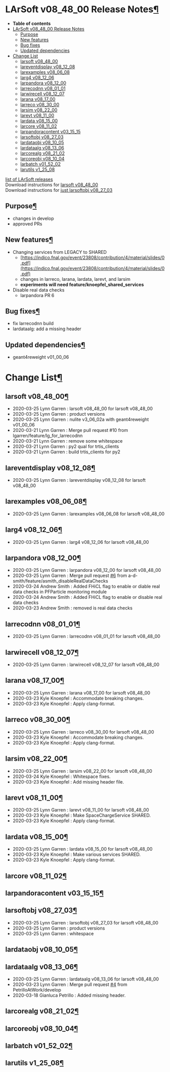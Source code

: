LArSoft v08\_48\_00 Release Notes[¶](#LArSoft-v08_48_00-Release-Notes)
======================================================================

-   **Table of contents**
-   [LArSoft v08\_48\_00 Release Notes](#LArSoft-v08_48_00-Release-Notes)
    -   [Purpose](#Purpose)
    -   [New features](#New-features)
    -   [Bug fixes](#Bug-fixes)
    -   [Updated dependencies](#Updated-dependencies)
-   [Change List](#Change-List)
    -   [larsoft v08\_48\_00](#larsoft-v08_48_00)
    -   [lareventdisplay v08\_12\_08](#lareventdisplay-v08_12_08)
    -   [larexamples v08\_06\_08](#larexamples-v08_06_08)
    -   [larg4 v08\_12\_06](#larg4-v08_12_06)
    -   [larpandora v08\_12\_00](#larpandora-v08_12_00)
    -   [larrecodnn v08\_01\_01](#larrecodnn-v08_01_01)
    -   [larwirecell v08\_12\_07](#larwirecell-v08_12_07)
    -   [larana v08\_17\_00](#larana-v08_17_00)
    -   [larreco v08\_30\_00](#larreco-v08_30_00)
    -   [larsim v08\_22\_00](#larsim-v08_22_00)
    -   [larevt v08\_11\_00](#larevt-v08_11_00)
    -   [lardata v08\_15\_00](#lardata-v08_15_00)
    -   [larcore v08\_11\_02](#larcore-v08_11_02)
    -   [larpandoracontent v03\_15\_15](#larpandoracontent-v03_15_15)
    -   [larsoftobj v08\_27\_03](#larsoftobj-v08_27_03)
    -   [lardataobj v08\_10\_05](#lardataobj-v08_10_05)
    -   [lardataalg v08\_13\_06](#lardataalg-v08_13_06)
    -   [larcorealg v08\_21\_02](#larcorealg-v08_21_02)
    -   [larcoreobj v08\_10\_04](#larcoreobj-v08_10_04)
    -   [larbatch v01\_52\_02](#larbatch-v01_52_02)
    -   [larutils v1\_25\_08](#larutils-v1_25_08)

[list of LArSoft releases](LArSoft_release_list)\
Download instructions for [larsoft v08\_48\_00](http://scisoft.fnal.gov/scisoft/bundles/larsoft/v08_48_00/larsoft-v08_48_00.html)\
Download instructions for [just larsoftobj v08\_27\_03](http://scisoft.fnal.gov/scisoft/bundles/larsoftobj/v08_27_03/larsoftobj-v08_27_03.html)


Purpose[¶](#Purpose)
--------------------

-   changes in develop
-   approved PRs


New features[¶](#New-features)
------------------------------

-   Changing services from LEGACY to SHARED
    -   [https://indico.fnal.gov/event/23808/contribution/4/material/slides/0.pdf](https://indico.fnal.gov/event/23808/contribution/4/material/slides/0.pdf)
    -   changes in larreco, larana, lardata, larevt, and larsim
    -   **experiments will need feature/knoepfel\_shared\_services**
-   Disable real data checks
    -   larpandora PR 6


Bug fixes[¶](#Bug-fixes)
------------------------

-   fix larrecodnn build
-   lardataalg: add a missing header


Updated dependencies[¶](#Updated-dependencies)
----------------------------------------------

-   geant4reweight v01\_00\_06


Change List[¶](#Change-List)
============================


larsoft v08\_48\_00[¶](#larsoft-v08_48_00)
------------------------------------------

-   2020-03-25 Lynn Garren : larsoft v08\_48\_00 for larsoft v08\_48\_00
-   2020-03-25 Lynn Garren : product versions
-   2020-03-25 Lynn Garren : nulite v3\_06\_02a with geant4reweight v01\_00\_06
-   2020-03-21 Lynn Garren : Merge pull request \#10 from lgarren/feature/lg\_for\_larrecodnn
-   2020-03-21 Lynn Garren : remove some whitespace
-   2020-03-21 Lynn Garren : py2 qual for trtis\_clients
-   2020-03-21 Lynn Garren : build trtis\_clients for py2


lareventdisplay v08\_12\_08[¶](#lareventdisplay-v08_12_08)
----------------------------------------------------------

-   2020-03-25 Lynn Garren : lareventdisplay v08\_12\_08 for larsoft v08\_48\_00


larexamples v08\_06\_08[¶](#larexamples-v08_06_08)
--------------------------------------------------

-   2020-03-25 Lynn Garren : larexamples v08\_06\_08 for larsoft v08\_48\_00


larg4 v08\_12\_06[¶](#larg4-v08_12_06)
--------------------------------------

-   2020-03-25 Lynn Garren : larg4 v08\_12\_06 for larsoft v08\_48\_00


larpandora v08\_12\_00[¶](#larpandora-v08_12_00)
------------------------------------------------

-   2020-03-25 Lynn Garren : larpandora v08\_12\_00 for larsoft v08\_48\_00
-   2020-03-25 Lynn Garren : Merge pull request [\#6](/redmine/issues/6 "Feature: Non-KCA Remediation (New)") from a-d-smith/feature/asmith\_disableRealDataChecks
-   2020-03-24 Andrew Smith : Added FHiCL flag to enable or diable real data checks in PFParticle monitoring module
-   2020-03-24 Andrew Smith : Added FHiCL flag to enable or disable real data checks
-   2020-03-23 Andrew Smith : removed is real data checks


larrecodnn v08\_01\_01[¶](#larrecodnn-v08_01_01)
------------------------------------------------

-   2020-03-25 Lynn Garren : larrecodnn v08\_01\_01 for larsoft v08\_48\_00


larwirecell v08\_12\_07[¶](#larwirecell-v08_12_07)
--------------------------------------------------

-   2020-03-25 Lynn Garren : larwirecell v08\_12\_07 for larsoft v08\_48\_00


larana v08\_17\_00[¶](#larana-v08_17_00)
----------------------------------------

-   2020-03-25 Lynn Garren : larana v08\_17\_00 for larsoft v08\_48\_00
-   2020-03-23 Kyle Knoepfel : Accommodate breaking changes.
-   2020-03-23 Kyle Knoepfel : Apply clang-format.


larreco v08\_30\_00[¶](#larreco-v08_30_00)
------------------------------------------

-   2020-03-25 Lynn Garren : larreco v08\_30\_00 for larsoft v08\_48\_00
-   2020-03-23 Kyle Knoepfel : Accommodate breaking changes.
-   2020-03-23 Kyle Knoepfel : Apply clang-format.


larsim v08\_22\_00[¶](#larsim-v08_22_00)
----------------------------------------

-   2020-03-25 Lynn Garren : larsim v08\_22\_00 for larsoft v08\_48\_00
-   2020-03-24 Kyle Knoepfel : Whitespace fixes.
-   2020-03-23 Kyle Knoepfel : Add missing header file.


larevt v08\_11\_00[¶](#larevt-v08_11_00)
----------------------------------------

-   2020-03-25 Lynn Garren : larevt v08\_11\_00 for larsoft v08\_48\_00
-   2020-03-23 Kyle Knoepfel : Make SpaceChargeService SHARED.
-   2020-03-23 Kyle Knoepfel : Apply clang-format.


lardata v08\_15\_00[¶](#lardata-v08_15_00)
------------------------------------------

-   2020-03-25 Lynn Garren : lardata v08\_15\_00 for larsoft v08\_48\_00
-   2020-03-23 Kyle Knoepfel : Make various services SHARED.
-   2020-03-23 Kyle Knoepfel : Apply clang-format.


larcore v08\_11\_02[¶](#larcore-v08_11_02)
------------------------------------------


larpandoracontent v03\_15\_15[¶](#larpandoracontent-v03_15_15)
--------------------------------------------------------------


larsoftobj v08\_27\_03[¶](#larsoftobj-v08_27_03)
------------------------------------------------

-   2020-03-25 Lynn Garren : larsoftobj v08\_27\_03 for larsoft v08\_48\_00
-   2020-03-25 Lynn Garren : product versions
-   2020-03-25 Lynn Garren : whitespace


lardataobj v08\_10\_05[¶](#lardataobj-v08_10_05)
------------------------------------------------


lardataalg v08\_13\_06[¶](#lardataalg-v08_13_06)
------------------------------------------------

-   2020-03-25 Lynn Garren : lardataalg v08\_13\_06 for larsoft v08\_48\_00
-   2020-03-23 Lynn Garren : Merge pull request [\#4](/redmine/issues/4 "Feature: Postgres database  (Closed)") from PetrilloAtWork/develop
-   2020-03-18 Gianluca Petrillo : Added missing header.


larcorealg v08\_21\_02[¶](#larcorealg-v08_21_02)
------------------------------------------------


larcoreobj v08\_10\_04[¶](#larcoreobj-v08_10_04)
------------------------------------------------


larbatch v01\_52\_02[¶](#larbatch-v01_52_02)
--------------------------------------------


larutils v1\_25\_08[¶](#larutils-v1_25_08)
------------------------------------------
